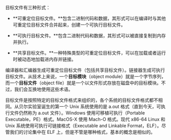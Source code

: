 目标文件有三种形式：

+ **可重定位目标文件。**包含二进制代码和数据，其形式可以在编译时与其他可重定位目标文件合并起来，创建一个可执行目标文件。

+ **可执行目标文件。**包含二进制代码和数据，其形式可以被直接复制到内存并执行。

+ **共享目标文件。**一种特殊类型的可重定位目标文件，可以在加载或者运行时被动态地加载进内存并链接。

编译器和汇编器生成可重定位目标文件（包括共享目标文件）。链接器生成可执行目标文件。从技术上来说，一个**目标模块**（object module）就是一个字节序列，而一个**目标文件**（object file）就是一个以文件形式存放在磁盘中的目标模块。不过，我们会互换地使用这些术语。

目标文件是按照特定的目标文件格式来组织的，各个系统的目标文件格式都不相同。从贝尔实验室诞生的第一个 Unix 系统使用的是 a.out 格式（直到今天，可执行文件仍然称为 a.out 文件）。Windows 使用可移植可执行（Portable Executable，PE）格式。MacOS-X 使用 Mach-O 格式。现代 x86-64 Linux 和 Unix 系统使用可执行可链接格式（Executable and Linkable Format，ELF）。尽管我们的讨论集中在 ELF 上，但是不管是哪种格式，基本的概念是相似的。